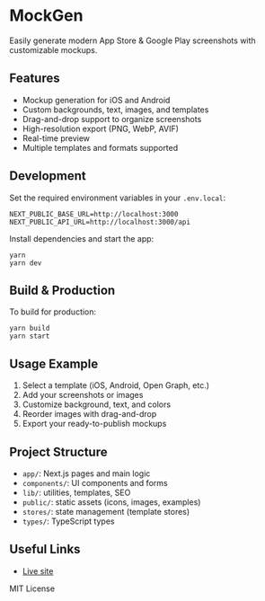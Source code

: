 # MockGen

Easily generate modern App Store & Google Play screenshots with customizable mockups.

## Features

- Mockup generation for iOS and Android
- Custom backgrounds, text, images, and templates
- Drag-and-drop support to organize screenshots
- High-resolution export (PNG, WebP, AVIF)
- Real-time preview
- Multiple templates and formats supported

## Development

Set the required environment variables in your `.env.local`:

```
NEXT_PUBLIC_BASE_URL=http://localhost:3000
NEXT_PUBLIC_API_URL=http://localhost:3000/api
```

Install dependencies and start the app:

```shell
yarn
yarn dev
```

## Build & Production

To build for production:

```shell
yarn build
yarn start
```

## Usage Example

1. Select a template (iOS, Android, Open Graph, etc.)
2. Add your screenshots or images
3. Customize background, text, and colors
4. Reorder images with drag-and-drop
5. Export your ready-to-publish mockups

## Project Structure

- `app/`: Next.js pages and main logic
- `components/`: UI components and forms
- `lib/`: utilities, templates, SEO
- `public/`: static assets (icons, images, examples)
- `stores/`: state management (template stores)
- `types/`: TypeScript types

## Useful Links

- [Live site](https://mockgen.click)

MIT License
